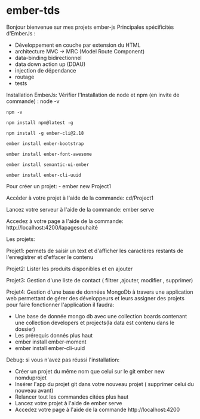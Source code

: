 # ember-tds
Bonjour bienvenue sur mes projets ember-js
Principales spécificités d'EmberJs : 

  - Développement en couche par extension du HTML
  - architecture MVC → MRC (Model Route Component)
  - data-binding bidirectionnel
  - data down action up (DDAU)
  - injection de dépendance
  - routage
  - tests
 
Installation EmberJs:
  Vérifier l'Installation de node et npm (en invite de commande) :
    node -v
    
    npm -v
    
    npm install npm@latest -g
    
    npm install -g ember-cli@2.18
    
    ember install ember-bootstrap
    
    ember install ember-font-awesome
    
    ember install semantic-ui-ember
    
    ember install ember-cli-uuid
  Pour créer un projet:
    - ember new Project1
    
  Accéder à votre projet à l'aide de la commande: cd/Project1
  
  Lancez votre serveur à l'aide de la commande: ember serve
  
  Accedez à votre page à l'aide de la commande: http://localhost:4200/lapagesouhaité
  
Les projets:

 Projet1: permets de saisir un text et d'afficher les caractères restants de l'enregistrer et d'effacer le contenu
  
 Projet2: Lister les produits disponibles et en ajouter
 
 Projet3: Gestion d'une liste de contact ( filtrer ,ajouter, modifier , supprimer)
  
 Projet4: Gestion d'une base de données MongoDb à travers une application web permettant de gérer des développeurs et leurs assigner des projets pour faire fonctionner l'application il faudra:
 - Une base de donnée mongo db avec une collection boards contenant une collection developers et projects(la data est contenu dans 
 le dossier)
 - Les prérequis donnés plus haut
 - ember install ember-moment
 - ember install ember-cli-uuid

Debug: si vous n'avez pas réussi l'installation:

* Créer un projet du même nom que celui sur le git ember new nomduprojet
* Insérer l'app du projet git dans votre nouveau projet ( supprimer celui du nouveau avant)
* Relancer tout les commandes citées plus haut
* Lancez votre projet à l'aide de ember serve
* Accedez votre page à l'aide de la commande http://localhost:4200
   
    
